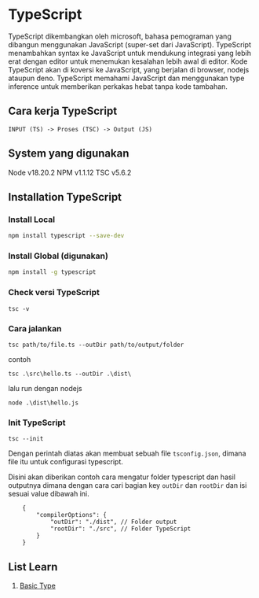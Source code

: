 # TypeScript
TypeScript dikembangkan oleh microsoft, bahasa pemograman yang dibangun menggunakan JavaScript (super-set dari JavaScript). TypeScript menambahkan syntax ke JavaScript untuk mendukung integrasi yang lebih erat dengan editor untuk menemukan kesalahan lebih awal di editor. Kode TypeScript akan di koversi ke JavaScript, yang berjalan di browser, nodejs ataupun deno.
TypeScript memahami JavaScript dan menggunakan type inference untuk memberikan perkakas hebat tanpa kode tambahan.

## Cara kerja TypeScript

`INPUT (TS) -> Proses (TSC) -> Output (JS)`

## System yang digunakan
Node v18.20.2
NPM v1.1.12
TSC v5.6.2

## Installation TypeScript

### Install Local
```bash
npm install typescript --save-dev
```

### Install Global (digunakan)
```bash
npm install -g typescript
```

### Check versi TypeScript
`tsc -v`

### Cara jalankan 
```
tsc path/to/file.ts --outDir path/to/output/folder
```

contoh 
```
tsc .\src\hello.ts --outDir .\dist\
```

lalu run dengan nodejs

```
node .\dist\hello.js
```

### Init TypeScript
`tsc --init`

Dengan perintah diatas akan membuat sebuah file `tsconfig.json`, dimana file itu untuk configurasi typescript.

Disini akan diberikan contoh cara mengatur folder typescript dan hasil outputnya dimana dengan cara cari bagian key `outDir` dan `rootDir` dan isi sesuai value dibawah ini.
```
    {
        "compilerOptions": {
            "outDir": "./dist", // Folder output
            "rootDir": "./src", // Folder TypeScript
        }
    }
```

## List Learn
1. [Basic Type](docs/data-type.md)
